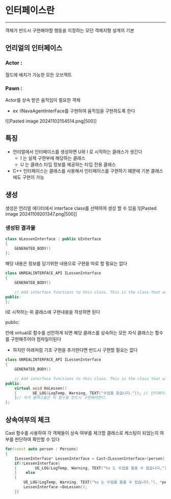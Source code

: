 # 인터페이스란
---
객체가 반드시 구현해야할 행동을 지정하는 모던 객체지형 설계의 기본 

## 언리얼의 인터페이스 

### Actor : 
월드에 배치가 가능한 모든 오브젝트 

### Pawn :
Actor를 상속 받은 움직임이 필요한 객체 
- ex :INavaAgentInterFace를 구현하여 움직임을 구현하도록 한다

![[Pasted image 20241102154514.png|500]]

## 특징

- 언리얼에서 인터페이스를 생성하면 U와 I 로 시작하는 클래스가 생긴다
	- I 는 실제 구현부에 해당하는 클래스
	- U 는 클래스 타입 정보를 제공하는 타입 전용 클래스 
- C++ 인터페이스는 클래스를 사용해서 인터페이스를 구현하기 떄문에 기본 클래스에도 구현이 가능


## 생성
생성은 언리얼 에디터에서 interface class를 선택하여 생성 할 수 있음
![[Pasted image 20241109201347.png|500]]
### 생성된 결과물
```cpp
class ULessenInterface : public UInterface  
{  
    GENERATED_BODY()  
};
```
해당 내용은 정보를 담기위한 내용으로 구현을 따로 할 필요는 없다

```cpp
class UNREALINTERFACE_API ILessenInterface  
{  
    GENERATED_BODY()  
  
    // Add interface functions to this class. This is the class that will be inherited to implement this interface.  
public:  
};
```

I로 시작하는 위 클래스에 구현내용을 작성하면 된다 

public:

안에 virtual로 함수를 선언하게 되면 해당 클래스를 상속하는 모든 자식 클래스는 함수를 구현해주어야 컴파일이된다

- 하지만 아래처럼 기초 구현을 추가한다면 반드시 구현할 필요는 없다
```cpp
class UNREALINTERFACE_API ILessenInterface  
{  
    GENERATED_BODY()  
  
    // Add interface functions to this class. This is the class that will be inherited to implement this interface.  
public:  
    virtual void DoLessen()  
    {       UE_LOG(LogTemp, Warning, TEXT("수업을 듣습니다.")); // 인터페이스의 기본 구현  
    }// 자식 클래스들은 이 함수를 반드시 구현해야한다.  
};

```

## 상속여부의 체크

Cast 함수를 사용하여 각 객체들이 상속 여부를 체크할 클래스로 케스팅이 되었는지 여부를 판단하여 확인할 수 있다 
```cpp
for(const auto person : Persons)  
{  
    ILessenInterface* LessenInterface = Cast<ILessenInterface>(person);  
    if(!LessenInterface)  
    {        UE_LOG(LogTemp, Warning, TEXT("%s 는 수업을 들을 수 없습니다,"), *person->GetName());  
    }    else  
    {  
        UE_LOG(LogTemp, Warning, TEXT("%s 는 수업을 들을 수 있습니다."), *person->GetName());  
        LessenInterface->DoLessen();  
    }}

```
